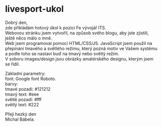 # livesport-ukol

Dobrý den, <br />
zde přikládám hotový úkol k pozici Fe vývojář ITS. <br />
Webovou stránku jsem vytvořil, na způsob svého blogu, aby jste zjistili, ještě něco málo o mně. <br />
Web jsem programoval pomocí HTML/CSS/JS.  JavaScript jsem použil na přepínání tmavého a světlého režimu, který pozná motiv ve Vašem systému a podle toho se nastaví buď na tmavý  nebo světlý režim.<br />
V soboru images/design jsou obrázky amatérského designu, kterým jsem se řídil. <br>

Základní parametry: <br />
 font: Google font Roboto. <br />
 barvy: <br />
 tmavé pozadi: #121212 <br />
 tmavý text: #eee <br />
 světlé pozadí: #fff <br />
světlý text: #222 <br />


Přeji hezký den <br />
Michal Bábela.

